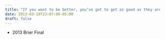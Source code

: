 ```yaml
---
title: "If you want to be better, you’ve got to get as good as they are"
date: 2013-03-10T23:07:00-05:00
draft: false
---
```

- 2013 Brier Final